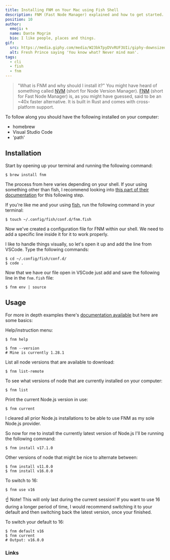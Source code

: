 ```yaml
---
title: Installing FNM on Your Mac using Fish Shell
description: FNM (Fast Node Manager) explained and how to get started.
position: 10
author:
  emoji: 🌀
  name: Dante Mogrim
  bio: I like people, places and things.
gif:
  src: https://media.giphy.com/media/W23bkTpyDVvRUF3UIi/giphy-downsized.gif
  alt: Fresh Prince saying 'You know what? Never mind man'.
tags:
  - cli
  - fish
  - fnm
---
```


> "What is FNM and why should I install it?" You might have heard of something called [NVM](https://github.com/nvm-sh/nvm) (short for Node Version Manager). [FNM](https://github.com/Schniz/fnm) (short for Fast Node Manager) is, as you might have guessed, said to be an ~40x faster alternative. It is built in Rust and comes with cross-platform support.

To follow along you should have the following installed on your computer: 
- homebrew
- Visual Studio Code
- 'path'

## Installation
Start by opening up your terminal and running the following command:
```shell-script
$ brew install fnm
```

The process from here varies depending on your shell. If your using something other than fish, I recommend looking into [this part of their documentation](https://github.com/Schniz/fnm#shell-setup) for this following step.

If you're like me and your using [fish](), run the following command in your terminal:
```shell-script
$ touch ~/.config/fish/conf.d/fnm.fish
```

Now we've created a configuration file for FNM within our shell. We need to add a specific line inside it for it to work properly.

I like to handle things visually, so let's open it up and add the line from VSCode. Type the following commands:

```shell-script
$ cd ~/.config/fish/conf.d/
$ code .
```

Now that we have our file open in VSCode just add and save the following line in the `fnm.fish` file:
```shell-script
$ fnm env | source
```

## Usage
For more in depth examples there's [documentation available](https://github.com/Schniz/fnm/blob/master/docs/commands.md) but here are some basics:

Help/instruction menu:
```shell-script
$ fnm help
```

```shell-script
$ fnm --version
# Mine is currently 1.28.1
```

List all node versions that are available to download:
```shell-script
$ fnm list-remote
```

To see what versions of node that are currently installed on your computer:
```shell-script
$ fnm list
```

Print the current Node.js version in use:
```shell-script
$ fnm current
```





I cleared all prior Node.js installations to be able to use FNM as my sole Node.js provider.

So now for me to install the currently latest version of Node.js I'll be running the following command:
```shell-script
$ fnm install v17.1.0
```

Other versions of node that might be nice to alternate between:
```shell-script
$ fnm install v11.0.0
$ fnm install v16.0.0
```

To switch to 16:
```shell-script
$ fnm use v16
```
☝ Note! This will only last during the current session!
If you want to use 16 during a longer period of time, I would recommend switching it to your default and then switching back the latest version, once your finished.

To switch your default to 16:
```shell-script
$ fnm default v16
$ fnm current
# Output: v16.0.0
```

### Links